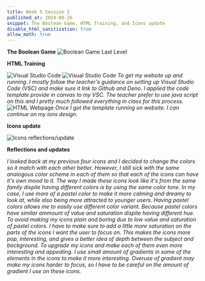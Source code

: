```yaml
---
title: Week 5 Session 2
published_at: 2024-08-26
snippet: The Boolean Game, HTML Training, and Icons update
disable_html_sanitization: true
allow_math: true
---
```


**The Boolean Game**
![Boolean Game Last Level](Boolean_Game.png)

**HTML Training**

![Visual Studio Code](HTML.png)
![Visual Studio Code](HTML1.png)
*To get my website up and running. I mostly follow the teacher's guidance on setting up Visual Studio Code (VSC) and make sure it link to Github and Deno. I applied the code template provide in canvas to my VSC. The teacher prefer to use java script on this and I pretty much followed everything in class for this process.*
![HTML Webpage](HTML2.png)
*Once I got the template running on website. I can continue on my ions design.*

**Icons update**

![Icons reflections/update](Icons_update.png)

**Reflections and updates**

*I looked back at my previous four icons and I decided to change the colors so it match with each other better. However, I still sick with the same analogous color scheme in each of them so that each of the icons can have it's own mood to it. The way I made these icons look like it's from the same family dispite having different colors is by using the same color tone. In my case, I use more of a pastel color to make it more calming and dreamy to look at, while also being more attracted to younger users. Having pastel colors allows me to easily use different color variant. Because pastel colors have similar ammount of value and saturation dispite having different hue. To avoid making my icons plain and boring due to low value and saturation of pastel colors. I have to make sure to add a little more saturation on the parts of the icons I want the user to focus on. This makes the icons more pop, interesting, and gives a better idea of depth between the subject and background. To upgrade my icons and make each of them even more interesting and appealing. I use small amount of gradients in some of the elements in the icons to make it more interesting. Overuse of gradient may make my icons harder to focus, so I have to be careful on the amount of gradient I use on these icons.*